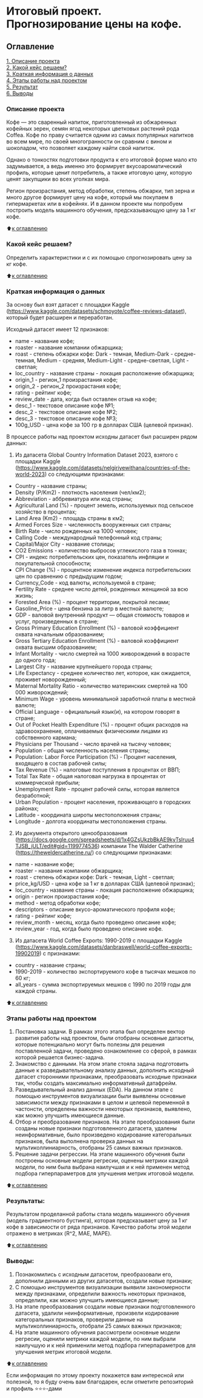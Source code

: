 # Итоговый проект. Прогнозирование цены на кофе.

## Оглавление  
[1. Описание проекта](.README.md#Описание-проекта)  
[2. Какой кейс решаем?](.README.md#Какой-кейс-решаем)  
[3. Краткая информация о данных](.README.md#Краткая-информация-о-данных)  
[4. Этапы работы над проектом](.README.md#Этапы-работы-над-проектом)  
[5. Результат](.README.md#Результат)    
[6. Выводы](.README.md#Выводы) 

### Описание проекта    
Кофе — это сваренный напиток, приготовленный из обжаренных кофейных зерен, семян ягод некоторых цветковых растений рода Coffea. Кофе по праву считается одним из самых популярных напитков во всем мире, по своей многогранности он сравним с вином и шоколадом, что позволяет каждому найти свой напиток. 

Однако о тонкостях подготовки продукта к его итоговой форме мало кто задумывается, а ведь именно это формирует вкусоароматический профиль, которые ценит потребитель, а также итоговую цену, которую ценят закупщики во всех уголках мира.

Регион произрастания, метод обработки, степень обжарки, тип зерна и много другое формирует цену на кофе, который мы покупаем в гипермаркетах или в кофейнях. И в данном проекте мы попробуем построить модель машинного обучения, предсказывающую цену за 1 кг кофе.

:arrow_up:[к оглавлению](_)

### Какой кейс решаем?    
Определить характеристики и с их помощью спрогнозировать цену за кг кофе.

:arrow_up:[к оглавлению](_)

### Краткая информация о данных
За основу был взят датасет с площадки Kaggle (https://www.kaggle.com/datasets/schmoyote/coffee-reviews-dataset), который будет расширен и переработан.

Исходный датасет имеет 12 признаков:
* name - название кофе;
* roaster - название компании обжарщика;
* roast - степень обжарки кофе: Dark - темная, Medium-Dark - средне-темная, Medium - средняя, Medium-Light - средне-светлая, Light - светлая;
* loc_country - название страны - локация расположение обжарщика;
* origin_1 - регион_1 произрастания кофе;
* origin_2 - регион_2 произрастания кофе;
* rating - рейтинг кофе;
* review_date - дата, когда был оставлен отзыв на кофе;
* desc_1 - текстовое описание кофе №1;
* desc_2 - текстовое описание кофе №2;
* desc_3 - текстовое описание кофе №3;
* 100g_USD - цена кофе за 100 гр в долларах США (целевой признак).

В процессе работы над проектом исходны датасет был расширен рядом данных:

1. Из датасета Global Country Information Dataset 2023, взятого с площадки Kaggle (https://www.kaggle.com/datasets/nelgiriyewithana/countries-of-the-world-2023) со следующими признаками:
  * Country - название страны;
  * Density (P/Km2) - плотность населения (чел/км2);
  * Abbreviation - аббревиатура или код страны;
  * Agricultural Land (%) - процент земель, используемых под сельское хозяйство в процентах;
  * Land Area (Km2) - площадь страны в км2;
  * Armed Forces Size - численность вооруженных сил страны;
  * Birth Rate - число рожденных на 1000 человек;
  * Calling Code - международный телефонный код страны;
  * Capital/Major City - название столицы;
  * CO2 Emissions - количество выбросов углекислого газа в тоннах;
  * CPI - индекс потребительских цен, показатель инфляции и покупательной способности;
  * CPI Change (%) - процентное изменение индекса потребительских цен по сравнению с предыдущим годом;
  * Currency_Code - код валюты, используемой в стране; 
  * Fertility Rate - среднее число детей, рожденных женщиной за всю жизнь;
  * Forested Area (%) - процент территории, покрытой лесами;
  * Gasoline_Price - цена бензина за литр в местной валюте;
  * GDP - валовой внутренний продукт — общая стоимость товаров и услуг, произведенных в стране;
  * Gross Primary Education Enrollment (%) - валовой коэффициент охвата начальным образованием;
  * Gross Tertiary Education Enrollment (%) - валовой коэффициент охвата высшим образованием;
  * Infant Mortality - число смертей на 1000 живорождений в возрасте до одного года;
  * Largest City - название крупнейшего города страны;
  * Life Expectancy - среднее количество лет, которое, как ожидается, проживет новорожденный;
  * Maternal Mortality Ratio - количество материнских смертей на 100 000 живорождений;
  * Minimum Wage - уровень минимальной заработной платы в местной валюте;
  * Official Language - официальный язык(и), на котором говорят в стране;
  * Out of Pocket Health Expenditure (%) - процент общих расходов на здравоохранение, оплачиваемых физическими лицами из собственного кармана;
  * Physicians per Thousand - число врачей на тысячу человек;
  * Population - общая численность населения страны;
  * Population: Labor Force Participation (%) - Процент населения, входящего в состав рабочей силы;
  * Tax Revenue (%) - налоговые поступления в процентах от ВВП;
  * Total Tax Rate - общая налоговая нагрузка в процентах от коммерческой прибыли;
  * Unemployment Rate - процент рабочей силы, которая является безработной;
  * Urban Population - процент населения, проживающего в городских районах;
  * Latitude - координата широты местоположения страны;
  * Longitude - долгота координаты местоположения страны.
    
2. Из документа открытого ценообразования (https://docs.google.com/spreadsheets/d/1x4GZsUkzbBkAE9kyTslruu4TJSB_jULT/edit#gid=1199774536) компании The Walder Catherine	(https://theweldercatherine.ru/) со следующими признаками:
  * name - название кофе;
  * roaster - название компании обжарщика;
  * roast - степень обжарки кофе: Dark - темная, Light - светлая;
  * price_kg/USD - цена кофе за 1 кг в долларах США (целевой признак);
  * loc_country - название страны - локация расположение обжарщика;
  * origin - регион произрастания кофе;
  * method - метод обработки кофе;
  * descriptors - описание вкусо-ароматического профиля кофе;
  * rating - рейтинг кофе;
  * review_month - месяц, когда было проведено описание кофе;
  * review_year - год, когда было проведено описание кофе.
    
3. Из датасета World Coffee Exports: 1990-2019 с площадки Kaggle (https://www.kaggle.com/datasets/danbraswell/world-coffee-exports-19902019) с признаками:
  * country - название страны;
  * 1990-2019 - количество экспортируемого кофе в тысячах мешков по 60 кг;
  * all_years - сумма экспортируемых мешков с 1990 по 2019 годы для каждой страны.
  
:arrow_up:[к оглавлению](.README.md#Оглавление)

### Этапы работы над проектом  
1. Постановка задачи. В рамках этого этапа был определен вектор развития работы над проектом, были отобраны основные датасеты, которые потенциально могут быть полезны для решения поставленной задачи, проведено ознакомление со сферой, в рамках которой решается бизнес-задача.
2. Знакомство с данными. На этом этапе стояла задача подготовить данные к разведывательному анализу данных, дополнить исходный датасет сторонними признаками, преобразовать исходные признаки так, чтобы создать максимально информативный датафрейм.
3. Разведывательный анализ данных (EDA). На данном этапе с помощью инструментов визуализации были выявлены основные зависимости между признаками в целом и целевой переменной в частонсти, определены важности некоторых признаков, выявлено, как можно улучшить имеющиеся данные.
4. Отбор и преобразование признаков. На этапе преобразования были созданы новые признаки подготовленного датасета, удалены неинформативные, было произведено кодирование категоральных признаков, была выполнена проверка данных на мультиколлиниарность, отобраны 25 самых важных признаков.
5. Решение задачи регрессии. На этапе машинного обучения были построены основные модели регресии, оценены метрики каждой модели, по ним была выбрана наилучшая и к ней применен метод подбора гиперпараметров для улучшения метрик итоговой модели.

:arrow_up:[к оглавлению](.README.md#Оглавление)

### Результаты:  
Результатом проделанной работы стала модель машинного обучения (модель градиентного бустинга), которая предсказывает цену за 1 кг кофе в зависимости от ряда признаков. Качество работы этой модели отражено в метриках (R^2, MAE, MAPE).

:arrow_up:[к оглавлению](.README.md#Оглавление)


### Выводы:  
1. Познакомились с исходным датасетом, преобразовали его, дополнили данными из других датасетов, создали новые признаки;
2. С помощью инструментов визуализации выявили закономерности между признаками, определили важность некоторых признаков, определили, как можно улучшить имеющиеся данные;
3. На этапе преобразования создали новые признаки подготовленного датасета, удалили неинформативные, произвели кодирование категоральных признаков, проверили данные на мультиколлиниарность, отобрали 25 самых важных признаков;
4. На этапе машинного обучения рассмотрели основные модели регресии, оценили метрики каждой модели, по ним выбрали наилучшую и к ней применили метод подбора гиперпараметров для улучшения метрик итоговой модели.

:arrow_up:[к оглавлению](.README.md#Оглавление)


Если информация по этому проекту покажется вам интересной или полезной, то я буду очень вам благодарен, если отметите репозиторий и профиль ⭐️⭐️⭐️-дами
